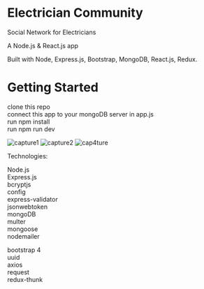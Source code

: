 # Electrician Community
Social Network for Electricians

A Node.js & React.js app

Built with Node, Express.js, Bootstrap, MongoDB, React.js, Redux.

# Getting Started
clone this repo\
connect this app to your mongoDB server in app.js\
run npm install\
run npm run dev

![capture1](https://user-images.githubusercontent.com/64751116/102014358-eb669e80-3d6e-11eb-91ae-175b24d74687.png)
![capture2](https://user-images.githubusercontent.com/64751116/102014369-02a58c00-3d6f-11eb-97d8-0f57fedf94ee.png)
![cap4ture](https://user-images.githubusercontent.com/64751116/102014484-ab53eb80-3d6f-11eb-919a-5c9f1ca5804c.png)


Technologies:

Node.js\
Express.js\
bcryptjs\
config\
express-validator\
jsonwebtoken\
mongoDB\
multer\
mongoose\
nodemailer

bootstrap 4\
uuid\
axios\
request\
redux-thunk


